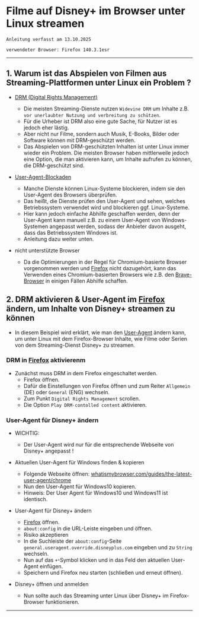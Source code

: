 # Filme auf Disney+ im Browser unter Linux streamen

`Anleitung verfasst am 13.10.2025`

`verwendeter Browser: Firefox 140.3.1esr`


------------------------------------------------------------------------------------------------------------------------------------------------------------------------------


## 1. Warum ist das Abspielen von Filmen aus Streaming-Plattformen unter Linux ein Problem ?
- [DRM (Digital Rights Management)](https://de.wikipedia.org/wiki/Digitale_Rechteverwaltung)
	- Die meisten Streaming-Dienste nutzen `Widevine DRM` um Inhalte z.B. `vor unerlaubter Nutzung und verbreitung zu schützen`.
	- Für die Urheber ist DRM also eine gute Sache, für Nutzer ist es jedoch eher lästig.
	- Aber nicht nur Filme, sondern auch Musik, E-Books, Bilder oder Software können mit DRM-geschützt werden.
	- Das Abspielen von DRM-geschützten Inhalten ist unter Linux immer wieder ein Problem. Die meisten Browser haben mittlerweile jedoch eine Option, die man aktivieren kann, um Inhalte aufrufen zu können, die DRM-geschützt sind.

- [User-Agent-Blockaden](https://de.wikipedia.org/wiki/User_Agent)
	- Manche Dienste können Linux-Systeme blockieren, indem sie den User-Agent des Browsers überprüfen.
	- Das heißt, die Dienste prüfen den User-Agent und sehen, welches Betriebssystem verwendet wird und blockieren ggf. Linux-Systeme.
	- Hier kann jedoch einfache Abhilfe geschaffen werden, denn der User-Agent kann manuell z.B. zu einem User-Agent von Windows-Systemen angepasst werden, sodass der Anbieter davon ausgeht, dass das Betriebssystem Windows ist.
	- Anleitung dazu weiter unten.

- nicht unterstützte Browser
	- Da die Optimierungen in der Regel für Chromium-basierte Browser vorgenommen werden und [Firefox](https://www.mozilla.org/de/firefox/new/) nicht dazugehört, kann das Verwenden eines Chromium-basierten Browsers wie z.B. den [Brave-Browser](https://brave.com/de/) in einigen Fällen Abhilfe schaffen.


## 2. DRM aktivieren & User-Agent im [Firefox](https://www.mozilla.org/de/firefox/new/) ändern, um Inhalte von Disney+ streamen zu können
- In diesem Beispiel wird erklärt, wie man den [User-Agent](https://de.wikipedia.org/wiki/User_Agent) ändern kann, um unter Linux mit dem Firefox-Browser Inhalte, wie Filme oder Serien von dem Streaming-Dienst Disney+ zu streamen.


### DRM in [Firefox](https://www.mozilla.org/de/firefox/new/) aktivierenm
- Zunächst muss DRM in dem Firefox eingeschaltet werden.
	- Firefox öffnen.
	- Dafür die Einstellungen von Firefox öffnen und zum Reiter `Allgemein` (DE) oder `General` (ENG) wechseln.
	- Zum Punkt `Digital Rights Management` scrollen.
	- Die Option `Play DRM-contolled content` aktivieren.

### User-Agent für Disney+ ändern
- WICHTIG:
	- Der User-Agent wird nur für die entsprechende Webseite von Disney+ angepasst !

- Aktuellen User-Agent für Windows finden & kopieren
	- Folgende Webseite öffnen: [whatismybrowser.com/guides/the-latest-user-agent/chrome](https://www.whatismybrowser.com/guides/the-latest-user-agent/chrome)
	- Nun den User-Agent für Windows10 kopieren.
	- Hinweis: Der User Agent für Windows10 und Windows11 ist identisch.

- User-Agent für Disney+ ändern
	- [Firefox](https://www.mozilla.org/de/firefox/new/) öffnen.
	- `about:config` in die URL-Leiste eingeben und öffnen.
	- Risiko akzeptieren
	- In die Suchleiste der `about:config`-Seite `general.useragent.override.disneyplus.com` eingeben und zu `String` wechseln.
	- Nun auf das `+`-Symbol klicken und in das Feld den aktuellen User-Agent einfügen.
	- Speichern und Firefox neu starten (schließen und erneut öffnen).

- Disney+ öffnen und anmelden
	- Nun sollte auch das Streaming unter Linux über Disney+ im Firefox-Browser funktionieren.


------------------------------------------------------------------------------------------------------------------------------------------------------------------------------
